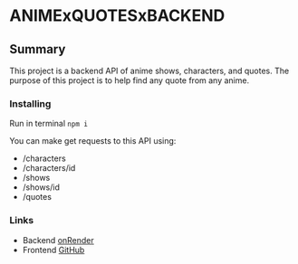 # ANIMExQUOTESxBACKEND

## Summary

This project is a backend API of anime shows, characters, and quotes. The purpose of this project is to help find any quote from any anime.

### Installing

Run in terminal
`npm i`

You can make get requests to this API using:

- /characters
- /characters/id
- /shows
- /shows/id
- /quotes

### Links

- Backend [onRender](https://iamine.onrender.com)
- Frontend [GitHub](https://github.com/chellxh/animexquotesxfrontend)
